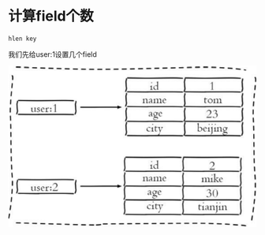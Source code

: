 # 计算field个数

```text
hlen key
```

我们先给user:1设置几个field

![](../../.gitbook/assets/image%20%2884%29.png)

